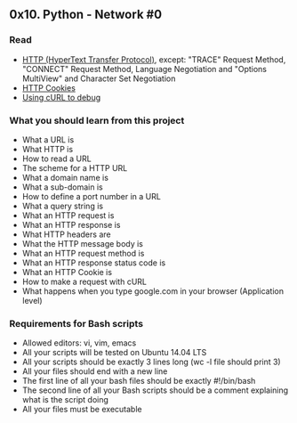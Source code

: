 ## 0x10. Python - Network #0

### Read

- [HTTP (HyperText Transfer Protocol)](https://www.ntu.edu.sg/home/ehchua/programming/webprogramming/HTTP_Basics.html), except: "TRACE" Request Method, "CONNECT" Request Method, Language Negotiation and "Options MultiView" and Character Set Negotiation
- [HTTP Cookies](https://developer.mozilla.org/en-US/docs/Web/HTTP/Cookies)
- [Using cURL to debug](https://intranet.hbtn.io/concepts/51)

### What you should learn from this project

- What a URL is
- What HTTP is
- How to read a URL
- The scheme for a HTTP URL
- What a domain name is
- What a sub-domain is
- How to define a port number in a URL
- What a query string is
- What an HTTP request is
- What an HTTP response is
- What HTTP headers are
- What the HTTP message body is
- What an HTTP request method is
- What an HTTP response status code is
- What an HTTP Cookie is
- How to make a request with cURL
- What happens when you type google.com in your browser (Application level)

### Requirements for Bash scripts

- Allowed editors: vi, vim, emacs
- All your scripts will be tested on Ubuntu 14.04 LTS
- All your scripts should be exactly 3 lines long (wc -l file should print 3)
- All your files should end with a new line
- The first line of all your bash files should be exactly #!/bin/bash
- The second line of all your Bash scripts should be a comment explaining what is the script doing
- All your files must be executable
